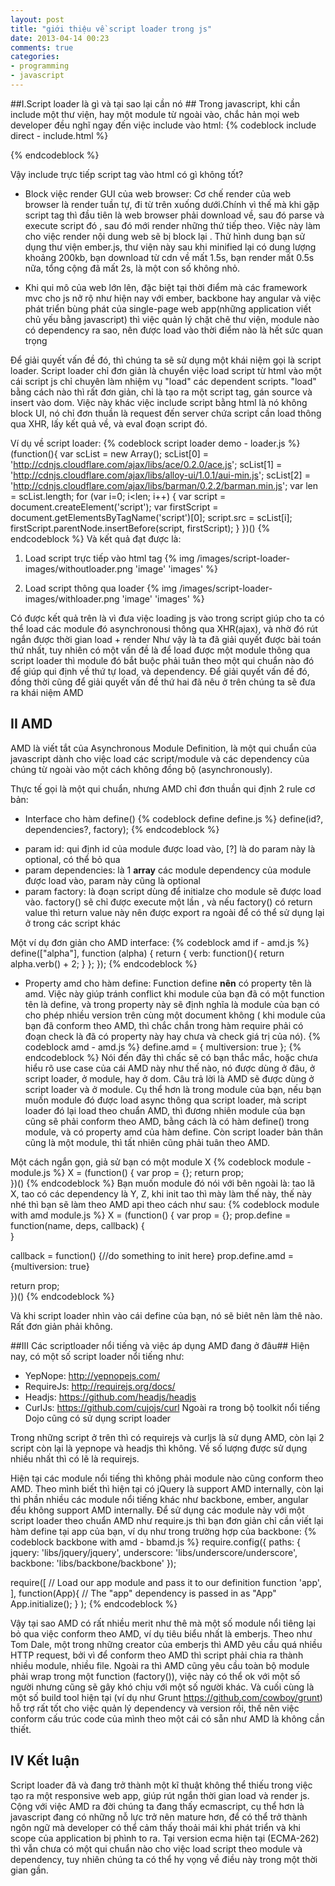 ```yaml
---
layout: post
title: "giới thiệu về script loader trong js"
date: 2013-04-14 00:23
comments: true
categories: 
- programming
- javascript
---
```


##I.Script loader là gì và tại sao lại cần nó ##
Trong javascript, khi cần include một thư viện, hay một module từ ngoài vào, chắc hản mọi
web developer đều nghĩ ngay đến việc include vào html:
{% codeblock include direct - include.html %}
 <script src="http://yourhost/script.js" ></script>
{% endcodeblock %} 

Vậy include trực tiếp script tag vào html có gì không tốt?

+ Block việc render GUI của web browser: 
Cơ chế render của web browser là render tuần tự, đi từ trên xuống dưới.Chính vì thế mà khi 
gặp script tag thì đầu tiên là web browser phải download về, sau đó parse và execute script đó
, sau đó mới render những thứ tiếp theo. Việc này làm cho việc render nội dung web sẽ bị block lại
. Thử hình dung bạn sử dụng thư viện ember.js, thư viện này sau khi minified lại có dung lượng khoảng
200kb, bạn download từ cdn về mất 1.5s, bạn render mất 0.5s nữa, tổng cộng đã mất 2s, là một con số 
không nhỏ.

+ Khi qui mô của web lớn lên, đặc biệt tại thời điểm mà các framework mvc cho js nở rộ như hiện 
nay với ember, backbone hay angular và việc phát triển bùng phát của single-page web app(những 
application viết chủ yếu bằng javascript) thì việc quản lý chặt chẽ thư viện, module nào có dependency
ra sao, nên được load vào thời điểm nào là hết sức quan trọng

Để giải quyết vấn đề đó, thì chúng ta sẽ sử dụng một khái niệm gọi là script loader. Script loader chỉ 
đơn giản là chuyển việc load script từ html vào một cái script js chỉ chuyên làm nhiệm vụ "load" các 
dependent scripts. "load" bằng cách nào thì rất đơn giản, chỉ là tạo ra một script tag, gán source 
và insert vào dom. Việc này khác việc include script bằng html là nó không block UI, nó chỉ đơn thuần
là request đến server chứa script cần load thông qua XHR, lấy kết quả về, và eval đoạn script đó.

Ví dụ về script loader:
{% codeblock script loader demo - loader.js %}
(function(){
  var scList = new Array();
  scList[0] = 'http://cdnjs.cloudflare.com/ajax/libs/ace/0.2.0/ace.js';
  scList[1] = 'http://cdnjs.cloudflare.com/ajax/libs/alloy-ui/1.0.1/aui-min.js';
  scList[2] = 'http://cdnjs.cloudflare.com/ajax/libs/barman/0.2.2/barman.min.js';
  var len = scList.length;
  for (var i=0; i<len; i++) {
    var script = document.createElement('script');
    var firstScript = document.getElementsByTagName('script')[0];
    script.src = scList[i];
    firstScript.parentNode.insertBefore(script, firstScript);
 }
})()
{% endcodeblock %}
Và kết quả đạt được là:

1. Load script trực tiếp vào html tag
{% img /images/script-loader-images/withoutloader.png 'image' 'images' %}

2. Load script thông qua loader
{% img /images/script-loader-images/withloader.png 'image' 'images' %}

Có được kết quả trên là vì đưa việc loading js vào trong script giúp cho ta có thể load các module 
đó asynchronousi thông qua XHR(ajax), và nhờ đó rút ngắn được thời gian load + render
Như vậy là ta đã giải quyết được bài toán thứ nhất, tuy nhiên có một vấn đề là để load được một module
thông qua script loader thì module đó bắt buộc phải tuân theo một qui chuẩn nào đó để giúp qui định 
về thứ tự load, và dependency. Để giải quyết vấn đề đó, đồng thời cũng để giải quyết vấn đề thứ hai đã
nêu ở trên chúng ta sẽ đưa ra khái niệm AMD

## II AMD ##
AMD là viết tắt của Asynchronous Module Definition, là một qui chuẩn của javascript dành cho việc load 
các script/module và các dependency của chúng từ ngoài vào một cách không đồng bộ (asynchronously).

Thực tế gọi là một qui chuẩn, nhưng AMD chỉ đơn thuần qui định 2 rule cơ bản:

* Interface cho hàm define()
{% codeblock define define.js %}
 define(id?, dependencies?, factory);
{% endcodeblock %} 
+ param id: qui định id của module được load vào, [?] là do param này là optional, có thể bỏ qua
+ param dependencies: là 1 **array** các module dependency của module được load vào, param này cũng là optional
+ param factory: là đoạn script dùng để initialze cho module sẽ được load vào. factory() sẽ chỉ được execute một lần 
, và nếu factory() có return value thì return value này nên được export ra ngoài để có thể sử dụng lại ở trong các
script khác

Một ví dụ đơn giản cho AMD interface:
{% codeblock amd if - amd.js %}
define(["alpha"], function (alpha) {
  return {
    verb: function(){
      return alpha.verb() + 2;
    }
  };
});
{% endcodeblock %}

* Property amd cho hàm define:
Function define **nên** có property tên là amd. Việc này giúp tránh conflict khi module của bạn đã có một function tên 
là define, và trong property này sẽ định nghĩa là module của bạn có cho phép nhiều version trên cùng một document không
 ( khi module của bạn đã conform theo AMD, thì chắc chắn trong hàm require phải có đoạn check là đã có property
này hay chưa  và check giá trị của nó).
{% codeblock amd - amd.js %}
define.amd = {
  multiversion: true
};
{% endcodeblock %}
Nói đến đây thì chấc sẽ có bạn thắc mắc, hoặc chưa hiểu rõ use case của cái AMD này như thế nào, nó được dùng ở đâu, ở script
loader, ở module, hay ở dom. Câu trả lời là AMD sẽ được dùng ở script loader và ở module. Cụ thể hơn là trong module của bạn,
nếu bạn muốn module đó được load async thông qua script loader, mà script loader đó lại load theo chuẩn AMD, thì đương nhiên
module của bạn cũng sẽ phải conform theo AMD, bằng cách là có hàm define() trong module, và có property amd của hàm define.
Còn script loader bản thân cũng là một module, thì tất nhiên cũng phải tuân theo AMD.

Một cách ngắn gọn, giả sử bạn có một module X
{% codeblock module - module.js %}
X = (function() {
  var prop = {};
  return prop;  
})()
{% endcodeblock %}
Bạn muốn module đó nói với bên ngoài là: tao lã X, tao có các dependency là Y, Z, khi init tao thì mày làm thế này, thế này nhé
thì bạn sẽ làm theo AMD api theo cách như sau: 
{% codeblock module with amd module.js %}
X = (function() {
  var prop = {};
  prop.define = function(name, deps, callback) {  
  }

  callback = function() {//do something to init here}
  prop.define.amd = {multiversion: true}
  
  return prop;  
})()
{% endcodeblock %} 

Và khi script loader nhìn vào cái define của bạn, nó sẽ biêt nên làm thê nào. Rất đơn giản phải không.

##III Các scriptloader nổi tiếng và việc áp dụng AMD đang ở đâu##
Hiện nay, có một số script loader nổi tiếng như:

+ YepNope: http://yepnopejs.com/
+ RequireJs: http://requirejs.org/docs/
+ Headjs: https://github.com/headjs/headjs
+ CurlJs: https://github.com/cujojs/curl
Ngoài ra trong bộ toolkit nổi tiếng Dojo cũng có sử dụng script loader

Trong những script ở trên thì có requirejs và curljs là sử dụng AMD, còn lại 2 script còn lại là yepnope
và headjs thì không. Về số lượng được sử dụng nhiều nhất thì có lẽ là requirejs.

Hiện tại các module nổi tiếng thì không phải module nào cũng conform theo AMD. Theo mình biết thì hiện 
tại có jQuery là support AMD internally, còn lại thì phần nhiều các module nổi tiếng khác như backbone, ember,
angular đểu không support AMD internally. Để sử dụng các module này với một script loader theo chuẩn AMD 
như require.js thì bạn đơn giản chỉ cần viết lại hàm define tại app của bạn, ví dụ như trong trường hợp của 
backbone:
{% codeblock backbone with amd - bbamd.js %}
require.config({
  paths: {
    jquery: 'libs/jquery/jquery',
    underscore: 'libs/underscore/underscore',
    backbone: 'libs/backbone/backbone'
});

require([
    // Load our app module and pass it to our definition function
    'app',
    ], function(App){
      // The "app" dependency is passed in as "App"
      App.initialize();
    }
);
{% endcodeblock %}

Vậy tại sao AMD có rất nhiều merit như thê mà một số module nổi tiêng lại bỏ qua việc conform theo AMD, ví dụ 
tiêu biểu nhất là emberjs. Theo như Tom Dale, một trong những creator của emberjs thì AMD yêu cầu quá nhiều
HTTP request, bởi vì để conform theo AMD thì script phải chia ra thành nhiều module, nhiều file. Ngoài ra 
thì AMD cũng yêu cầu toàn bộ module phải wrap trong một function (factory()), việc này có thể ok với một số 
người nhưng cũng sẽ gây khó chịu với một số người khác. Và cuối cùng là một số build tool hiện tại (ví dụ như
Grunt https://github.com/cowboy/grunt) hỗ trợ rất tốt cho việc quản lý dependency và version rồi, thế nên
việc conform cấu trúc code của mình theo một cái có sẵn như AMD là không cần thiết.

## IV Kết luận ##
Script loader đã và đang trở thành một kĩ thuật không thể thiếu trong việc tạo ra một responsive web app, giúp
rút ngắn thời gian load và render js. Cộng với việc AMD ra đời chúng ta đang thấy ecmascript, cụ thể hơn là 
javascript đang có những nỗ lực trở nên mature hơn, để có thể trở thành ngôn ngữ mà developer có thể cảm thấy
thoải mái khi phát triển và khi scope của application bị phình to ra. Tại version ecma hiện tại (ECMA-262) thì
vẫn chưa có một qui chuẩn nào cho việc load script theo module và dependency, tuy nhiên chúng ta có thể hy vọng
về điều này trong một thời gian gần.

